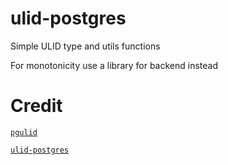 # ulid-postgres
Simple ULID type and utils functions

For monotonicity use a library for backend instead

# Credit 
[`pgulid`](https://github.com/geckoboard/pgulid)

[`ulid-postgres`](https://github.com/schinckel/ulid-postgres)

